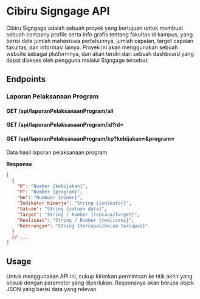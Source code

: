# Cibiru Signgage API

Cibiru Signgage adalah sebuah proyek yang bertujuan untuk membuat sebuah company profile serta info grafis tentang fakultas di kampus, yang berisi data jumlah mahasiswa pertahunnya, jumlah capaian, target capaian fakultas, dan informasi lainya. Proyek ini akan menggunakan sebuah website sebagai platformnya, dan akan terdiri dari sebuah dashboard yang dapat diakses oleh pengguna melalui Signgage tersebut.

## Endpoints

### Laporan Pelaksanaan Program

#### GET /api/laporanPelaksanaanProgram/all
#### GET /api/laporanPelaksanaanProgram/id?id=
#### GET /api/laporanPelaksanaanProgram/kp?kebijakan=&program=

Data hasil laporan pelaksanaan program

**Response**

```json
[
  {
    "K": "Number {kebijakan}",
    "P": "Number {program}",
    "No": "Numbuer {nomor}",
    "Indikator Kinerja": "String {indikator}",
    "Satuan": "String {satuan data}",
    "Target": "String / Number {rencana/target}",
    "Realisasi": "String / Number {realisasi}",
    "Keterangan": "String {tercapai/belum tercapai}"
  }
  // ...
]
```

## Usage

Untuk menggunakan API ini, cukup kirimkan permintaan ke titik akhir yang sesuai dengan parameter yang diperlukan. Responsnya akan berupa objek JSON yang berisi data yang relevan.
